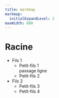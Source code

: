 ```yaml
---
title: markmap
markmap:
  initialExpandLevel: 2
maxWidth: 600
---
```

# Racine
- Fils 1 <!--fold-->
  - Petit-fils 1 <br> passage ligne
  - Petit-fils 2
- Fils 2
  - Petit-fils 3
  - Petit-fils 4